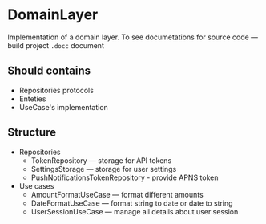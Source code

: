 # DomainLayer

Implementation of a domain layer.
To see documetations for source code — build project `.docc` document

## Should contains
- Repositories protocols
- Enteties
- UseCase's implementation

## Structure
- Repositories
    - TokenRepository — storage for API tokens
    - SettingsStorage — storage for user settings
    - PushNotificationsTokenRepository - provide APNS token
- Use cases
    - AmountFormatUseCase — format different amounts
    - DateFormatUseCase — format string to date or date to string
    - UserSessionUseCase — manage all details about user session

